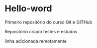 # Hello-word
 Primeiro repositório do curso Git e GITHub

 Repositório criado testes e estudos

linha adicionada remotamente

